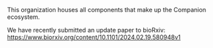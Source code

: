 This organization houses all components that make up the Companion ecosystem.

We have recently submitted an update paper to bioRxiv:
https://www.biorxiv.org/content/10.1101/2024.02.19.580948v1
